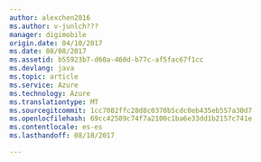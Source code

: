 ```yaml
---
author: alexchen2016
ms.author: v-junlch???
manager: digimobile
origin.date: 04/10/2017
ms.date: 08/08/2017
ms.assetid: b55923b7-d60a-460d-b77c-af5fac67f1cc
ms.devlang: java
ms.topic: article
ms.service: Azure
ms.technology: Azure
ms.translationtype: MT
ms.sourcegitcommit: 1cc7082ffc28d8c0370b5cdc0eb435eb557a30d7
ms.openlocfilehash: 69cc42589c74f7a2100c1ba6e33dd1b2157c741e
ms.contentlocale: es-es
ms.lasthandoff: 08/18/2017

---
```


